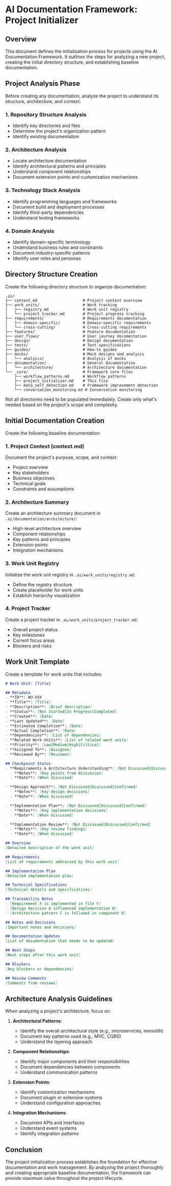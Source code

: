 # AI Documentation Framework: Project Initializer

## Overview

This document defines the initialization process for projects using the AI Documentation Framework. It outlines the steps for analyzing a new project, creating the initial directory structure, and establishing baseline documentation.

## Project Analysis Phase

Before creating any documentation, analyze the project to understand its structure, architecture, and context:

### 1. Repository Structure Analysis
- Identify key directories and files
- Determine the project's organization pattern
- Identify existing documentation

### 2. Architecture Analysis
- Locate architecture documentation
- Identify architectural patterns and principles
- Understand component relationships
- Document extension points and customization mechanisms

### 3. Technology Stack Analysis
- Identify programming languages and frameworks
- Document build and deployment processes
- Identify third-party dependencies
- Understand testing frameworks

### 4. Domain Analysis
- Identify domain-specific terminology
- Understand business rules and constraints
- Document industry-specific patterns
- Identify user roles and personas

## Directory Structure Creation

Create the following directory structure to organize documentation:

```
.ai/
├── context.md                    # Project context overview
├── work_units/                   # Work tracking
│   ├── registry.md               # Work unit registry
│   └── project_tracker.md        # Project progress tracking
├── requirements/                 # Requirements documentation
│   ├── domain-specific/          # Domain-specific requirements
│   └── cross-cutting/            # Cross-cutting requirements
├── features/                     # Feature documentation
├── user_flows/                   # User journey documentation
├── design/                       # Design documentation
├── tests/                        # Test specifications
├── guides/                       # How-to guides
├── mocks/                        # Mock designs and analysis
│   └── analysis/                 # Analysis of mocks
├── documentation/                # General documentation
│   └── architecture/             # Architecture documentation
└── _core/                        # Framework core files
    ├── workflow_patterns.md      # Workflow patterns
    ├── project_initializer.md    # This file
    ├── meta_self_detection.md    # Framework improvement detection
    └── conversation_monitoring.md # Conversation monitoring
```

Not all directories need to be populated immediately. Create only what's needed based on the project's scope and complexity.

## Initial Documentation Creation

Create the following baseline documentation:

### 1. Project Context (context.md)
Document the project's purpose, scope, and context:
- Project overview
- Key stakeholders
- Business objectives
- Technical goals
- Constraints and assumptions

### 2. Architecture Summary
Create an architecture summary document in `.ai/documentation/architecture/`:
- High-level architecture overview
- Component relationships
- Key patterns and principles
- Extension points
- Integration mechanisms

### 3. Work Unit Registry
Initialize the work unit registry in `.ai/work_units/registry.md`:
- Define the registry structure
- Create placeholder for work units
- Establish hierarchy visualization

### 4. Project Tracker
Create a project tracker in `.ai/work_units/project_tracker.md`:
- Overall project status
- Key milestones
- Current focus areas
- Blockers and risks

## Work Unit Template

Create a template for work units that includes:

```markdown
# Work Unit: [Title]

## Metadata
- **ID**: WU-XXX
- **Title**: [Title]
- **Description**: [Brief description]
- **Status**: [Not Started|In Progress|Completed]
- **Created**: [Date]
- **Last Updated**: [Date]
- **Estimated Completion**: [Date]
- **Actual Completion**: [Date]
- **Dependencies**: [List of dependencies]
- **Related Work Units**: [List of related work units]
- **Priority**: [Low|Medium|High|Critical]
- **Assigned To**: [Assignee]
- **Reviewed By**: [Reviewer]

## Checkpoint Status
- **Requirements & Architecture Understanding**: [Not Discussed|Discussed|Confirmed]
  - **Notes**: [Key points from discussion]
  - **Date**: [When discussed]

- **Design Approach**: [Not Discussed|Discussed|Confirmed]
  - **Notes**: [Key design decisions]
  - **Date**: [When discussed]

- **Implementation Plan**: [Not Discussed|Discussed|Confirmed]
  - **Notes**: [Key implementation decisions]
  - **Date**: [When discussed]

- **Implementation Review**: [Not Discussed|Discussed|Confirmed]
  - **Notes**: [Key review findings]
  - **Date**: [When discussed]

## Overview
[Detailed description of the work unit]

## Requirements
[List of requirements addressed by this work unit]

## Implementation Plan
[Detailed implementation plan]

## Technical Specifications
[Technical details and specifications]

## Traceability Notes
- [Requirement X is implemented in file Y]
- [Design decision A influenced implementation B]
- [Architecture pattern C is followed in component D]

## Notes and Decisions
[Important notes and decisions]

## Documentation Updates
[List of documentation that needs to be updated]

## Next Steps
[Next steps after this work unit]

## Blockers
[Any blockers or dependencies]

## Review Comments
[Comments from reviews]
```

## Architecture Analysis Guidelines

When analyzing a project's architecture, focus on:

1. **Architectural Patterns**:
   - Identify the overall architectural style (e.g., microservices, monolith)
   - Document key patterns used (e.g., MVC, CQRS)
   - Understand the layering approach

2. **Component Relationships**:
   - Identify major components and their responsibilities
   - Document dependencies between components
   - Understand communication patterns

3. **Extension Points**:
   - Identify customization mechanisms
   - Document plugin or extension systems
   - Understand configuration approaches

4. **Integration Mechanisms**:
   - Document APIs and interfaces
   - Understand event systems
   - Identify integration patterns

## Conclusion

The project initialization process establishes the foundation for effective documentation and work management. By analyzing the project thoroughly and creating appropriate baseline documentation, the framework can provide maximum value throughout the project lifecycle.
